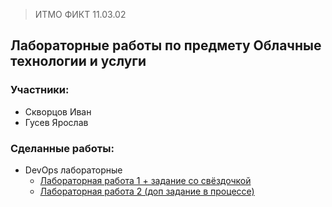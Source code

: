 > ИТМО ФИКТ 11.03.02

## Лабораторные работы по предмету Облачные технологии и услуги

### Участники:

* Скворцов Иван
* Гусев Ярослав

### Сделанные работы:
* DevOps лабораторные
    * [Лабораторная работа  1 + задание со свёздочкой](./DevOps_labs/Lab1/README.md)
    * [Лабораторная работа 2 (доп задание в процессе)](./DevOps_labs/Lab2/README.md)
